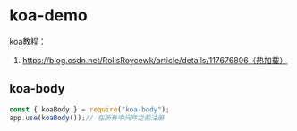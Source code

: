 # koa-demo

koa教程：
1. https://blog.csdn.net/RollsRoycewk/article/details/117676806（热加载） 

## koa-body
```javascript
const { koaBody } = require("koa-body");
app.use(koaBody());// 在所有中间件之前注册
```